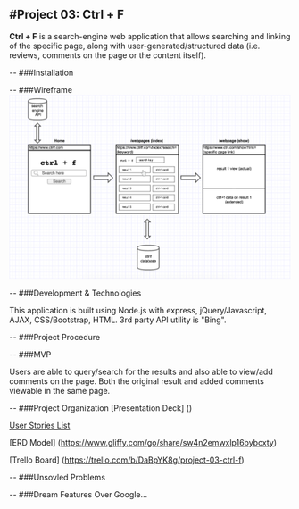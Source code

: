 #Project 03: Ctrl + F
---
**Ctrl + F** is a search-engine web application that allows searching and linking of the specific page, along with user-generated/structured data (i.e. reviews, comments on the page or the content itself).



<!--Update as we proceed-->

--
###Installation

<!--Update when set-->

--
###Wireframe
![](images/wireframe.png)

<!--Substitute with our application preview-->

--
###Development & Technologies

This application is built using Node.js with express, jQuery/Javascript, AJAX, CSS/Bootstrap, HTML. 3rd party API utility is "Bing".

<!--Update as we proceed-->

--
###Project Procedure
<!--General approach taken-->


--
###MVP

Users are able to query/search for the results and also able to view/add comments on the page. Both the original result and added comments viewable in the same page.

--
###Project Organization
[Presentation Deck] () 

[User Stories List](https://onedrive.live.com/view.aspx?resid=9ED0BDE3A110F6D7!128&ithint=file%2cxlsx&app=Excel&authkey=!AI2UPK9WIDdOW7Y)

[ERD Model] (https://www.gliffy.com/go/share/sw4n2emwxlp16bybcxty)

[Trello Board] (https://trello.com/b/DaBpYK8g/project-03-ctrl-f)

--
###Unsovled Problems

<!--Update as we proceed-->

--
###Dream Features
Over Google...

<!--Update as we proceed-->



